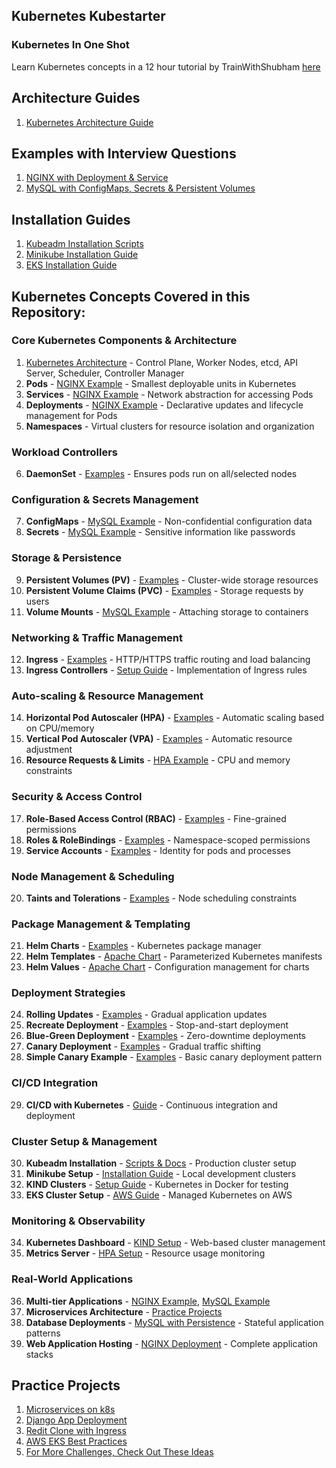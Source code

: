 ## Kubernetes Kubestarter

### Kubernetes In One Shot

Learn Kubernetes concepts in a 12 hour tutorial by TrainWithShubham [here](https://youtu.be/W04brGNgxN4?si=KuUs-ajJOE7TfYs-)

## Architecture Guides

1. [Kubernetes Architecture Guide](./kubernetes_architecture.md)

## Examples with Interview Questions

1. [NGINX with Deployment & Service](./examples/nginx)
2. [MySQL with ConfigMaps, Secrets & Persistent Volumes](./examples/mysql)

## Installation Guides

1. [Kubeadm Installation Scripts](./Kubeadm_Installation_Scripts_and_Documentation/)
2. [Minikube Installation Guide](./minikube_installation.md)
3. [EKS Installation Guide](./eks_cluster_setup.md)

## Kubernetes Concepts Covered in this Repository:

### Core Kubernetes Components & Architecture
1. [Kubernetes Architecture](./kubernetes_architecture.md) - Control Plane, Worker Nodes, etcd, API Server, Scheduler, Controller Manager
2. **Pods** - [NGINX Example](./examples/nginx/pod.yml) - Smallest deployable units in Kubernetes
3. **Services** - [NGINX Example](./examples/nginx/service.yml) - Network abstraction for accessing Pods
4. **Deployments** - [NGINX Example](./examples/nginx/deployment.yml) - Declarative updates and lifecycle management for Pods
5. **Namespaces** - Virtual clusters for resource isolation and organization

### Workload Controllers
6. **DaemonSet** - [Examples](./DaemonSet/) - Ensures pods run on all/selected nodes

### Configuration & Secrets Management
7. **ConfigMaps** - [MySQL Example](./examples/mysql/configMap.yml) - Non-confidential configuration data
8. **Secrets** - [MySQL Example](./examples/mysql/secrets.yml) - Sensitive information like passwords

### Storage & Persistence
9. **Persistent Volumes (PV)** - [Examples](./PersistentVolumes/) - Cluster-wide storage resources
10. **Persistent Volume Claims (PVC)** - [Examples](./PersistentVolumes/) - Storage requests by users
11. **Volume Mounts** - [MySQL Example](./examples/mysql/persistentVols.yml) - Attaching storage to containers

### Networking & Traffic Management
12. **Ingress** - [Examples](./Ingress/) - HTTP/HTTPS traffic routing and load balancing
13. **Ingress Controllers** - [Setup Guide](./Ingress/README.md) - Implementation of Ingress rules

### Auto-scaling & Resource Management
14. **Horizontal Pod Autoscaler (HPA)** - [Examples](./HPA_VPA/) - Automatic scaling based on CPU/memory
15. **Vertical Pod Autoscaler (VPA)** - [Examples](./HPA_VPA/) - Automatic resource adjustment
16. **Resource Requests & Limits** - [HPA Example](./HPA_VPA/apache-deployment.yml) - CPU and memory constraints

### Security & Access Control
17. **Role-Based Access Control (RBAC)** - [Examples](./RBAC/) - Fine-grained permissions
18. **Roles & RoleBindings** - [Examples](./RBAC/) - Namespace-scoped permissions
19. **Service Accounts** - [Examples](./RBAC/) - Identity for pods and processes

### Node Management & Scheduling
20. **Taints and Tolerations** - [Examples](./Taints-and-Tolerations/) - Node scheduling constraints

### Package Management & Templating
21. **Helm Charts** - [Examples](./HELM/) - Kubernetes package manager
22. **Helm Templates** - [Apache Chart](./HELM/apache/) - Parameterized Kubernetes manifests
23. **Helm Values** - [Apache Chart](./HELM/apache/values.yaml) - Configuration management for charts

### Deployment Strategies
24. **Rolling Updates** - [Examples](./Deployment_Strategies/Rolling-Update-Deployment/) - Gradual application updates
25. **Recreate Deployment** - [Examples](./Deployment_Strategies/Recreate-deployment/) - Stop-and-start deployment
26. **Blue-Green Deployment** - [Examples](./Deployment_Strategies/Blue-green-deployment/) - Zero-downtime deployments
27. **Canary Deployment** - [Examples](./Deployment_Strategies/Canary-deployment/) - Gradual traffic shifting
28. **Simple Canary Example** - [Examples](./Deployment_Strategies/Simple-Canary-Example/) - Basic canary deployment pattern

### CI/CD Integration
29. **CI/CD with Kubernetes** - [Guide](./ci_cd_with_kubernetes.md) - Continuous integration and deployment

### Cluster Setup & Management
30. **Kubeadm Installation** - [Scripts & Docs](./Kubeadm_Installation_Scripts_and_Documentation/) - Production cluster setup
31. **Minikube Setup** - [Installation Guide](./minikube_installation.md) - Local development clusters
32. **KIND Clusters** - [Setup Guide](./kind-cluster/) - Kubernetes in Docker for testing
33. **EKS Cluster Setup** - [AWS Guide](./eks_cluster_setup.md) - Managed Kubernetes on AWS

### Monitoring & Observability
34. **Kubernetes Dashboard** - [KIND Setup](./kind-cluster/) - Web-based cluster management
35. **Metrics Server** - [HPA Setup](./HPA_VPA/README.md) - Resource usage monitoring

### Real-World Applications
36. **Multi-tier Applications** - [NGINX Example](./examples/nginx/), [MySQL Example](./examples/mysql/)
37. **Microservices Architecture** - [Practice Projects](./examples/More_K8s_Practice_Ideas.md)
38. **Database Deployments** - [MySQL with Persistence](./examples/mysql/) - Stateful application patterns
39. **Web Application Hosting** - [NGINX Deployment](./examples/nginx/) - Complete application stacks

## Practice Projects

1. [Microservices on k8s](https://github.com/LondheShubham153/microservices-k8s)
2. [Django App Deployment](https://github.com/LondheShubham153/django-todo-cicd)
3. [Redit Clone with Ingress](https://github.com/LondheShubham153/reddit-clone-k8s-ingress)
4. [AWS EKS Best Practices](https://github.com/LondheShubham153/aws-eks-devops-best-practices)
5. [For More Challenges, Check Out These Ideas](./examples/More_K8s_Practice_Ideas.md)
